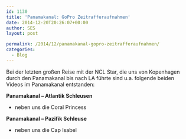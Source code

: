 ```yaml
---
id: 1130
title: 'Panamakanal: GoPro Zeitrafferaufnahmen'
date: 2014-12-20T20:26:07+00:00
author: SES
layout: post

permalink: /2014/12/panamakanal-gopro-zeitrafferaufnahmen/
categories:
  - Blog
---
```

Bei der letzten großen Reise mit der NCL Star, die uns von Kopenhagen durch den Panamakanal bis nach LA führte sind u.a. folgende beiden Videos im Panamakanal entstanden:

**Panamakanal – Atlantik Schleusen**
* neben uns die Coral Princess


**Panamakanal – Pazifik Schleuse**
* neben uns die Cap Isabel
